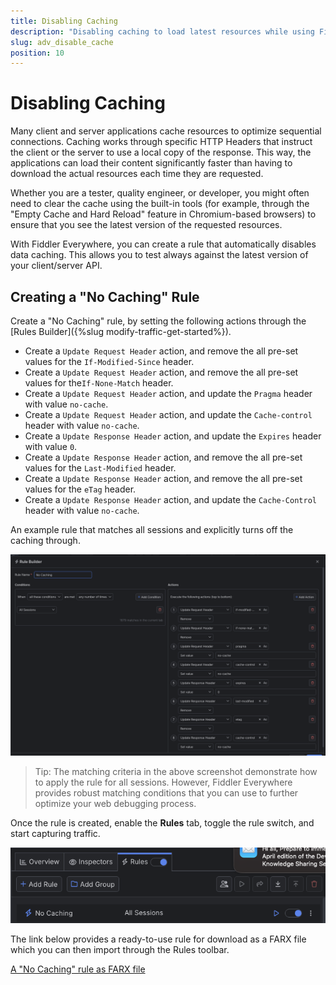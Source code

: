 ```yaml
---
title: Disabling Caching
description: "Disabling caching to load latest resources while using Fiddler's rules."
slug: adv_disable_cache
position: 10
---
```


# Disabling Caching

Many client and server applications cache resources to optimize sequential connections. Caching works through specific HTTP Headers that instruct the client or the server to use a local copy of the response. This way, the applications can load their content significantly faster than having to download the actual resources each time they are requested.

 Whether you are a tester, quality engineer, or developer, you might often need to clear the cache using the built-in tools (for example, through the "Empty Cache and Hard Reload" feature in Chromium-based browsers) to ensure that you see the latest version of the requested resources. 
 
 With Fiddler Everywhere, you can create a rule that automatically disables data caching. This allows you to test always against the latest version of your client/server API.

## Creating a "No Caching" Rule

Create a "No Caching" rule, by setting the following actions through the [Rules Builder]({%slug modify-traffic-get-started%}).

- Create a `Update Request Header` action, and remove the all pre-set values for the `If-Modified-Since` header.
- Create a `Update Request Header` action, and remove the all pre-set values for the`If-None-Match` header.
- Create a `Update Request Header` action, and update the `Pragma` header with value `no-cache`.
- Create a `Update Request Header` action, and update the `Cache-control` header with value `no-cache`.
- Create a `Update Response Header` action, and update the `Expires` header with value `0`.
- Create a `Update Response Header` action, and remove the all pre-set values for the `Last-Modified` header.
- Create a `Update Response Header` action, and remove the all pre-set values for the `eTag` header.
- Create a `Update Response Header` action, and update the `Cache-Control` header with value `no-cache`.

An example rule that matches all sessions and explicitly turns off the caching through.

![Creating "No Caching" rule](../../images/advanced/adv-tech-no-caching.png)

> Tip: The matching criteria in the above screenshot demonstrate how to apply the rule for all sessions. However, Fiddler Everywhere provides robust matching conditions that you can use to further optimize your web debugging process.

Once the rule is created, enable the **Rules** tab, toggle the rule switch, and start capturing traffic.

![Activating the "No Caching" rule](../../images/advanced/adv-tech-no-caching-active-rule.png)

The link below provides a ready-to-use rule for download as a FARX file which you can then import through the Rules toolbar.

[A "No Caching" rule as FARX file](https://github.com/telerik/fiddler-everywhere/rules/tooling/no-caching)
 
 